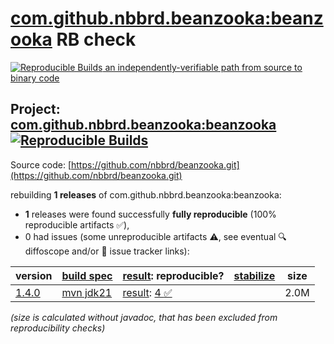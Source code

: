 [com.github.nbbrd.beanzooka:beanzooka](https://central.sonatype.com/artifact/com.github.nbbrd.beanzooka/beanzooka/versions) RB check
=======

[![Reproducible Builds](https://reproducible-builds.org/images/logos/rb.svg) an independently-verifiable path from source to binary code](https://reproducible-builds.org/)

## Project: [com.github.nbbrd.beanzooka:beanzooka](https://central.sonatype.com/artifact/com.github.nbbrd.beanzooka/beanzooka/versions) [![Reproducible Builds](https://img.shields.io/endpoint?url=https://raw.githubusercontent.com/jvm-repo-rebuild/reproducible-central/master/content/com/github/nbbrd/beanzooka/badge.json)](https://github.com/jvm-repo-rebuild/reproducible-central/blob/master/content/com/github/nbbrd/beanzooka/README.md)

Source code: [https://github.com/nbbrd/beanzooka.git](https://github.com/nbbrd/beanzooka.git)

rebuilding **1 releases** of com.github.nbbrd.beanzooka:beanzooka:
- **1** releases were found successfully **fully reproducible** (100% reproducible artifacts :white_check_mark:),
- 0 had issues (some unreproducible artifacts :warning:, see eventual :mag: diffoscope and/or :memo: issue tracker links):

| version | [build spec](/BUILDSPEC.md) | [result](https://reproducible-builds.org/docs/jvm/): reproducible? | [stabilize](https://github.com/google/oss-rebuild/blob/main/cmd/stabilize/README.md) | size |
| -- | --------- | ------ | ------ | -- |
| [1.4.0](https://central.sonatype.com/artifact/com.github.nbbrd.beanzooka/beanzooka/1.4.0/pom) | [mvn jdk21](beanzooka-1.4.0.buildspec) | [result](beanzooka-1.4.0.buildinfo): [4 :white_check_mark: ](beanzooka-1.4.0.buildcompare) | | 2.0M |

<i>(size is calculated without javadoc, that has been excluded from reproducibility checks)</i>
